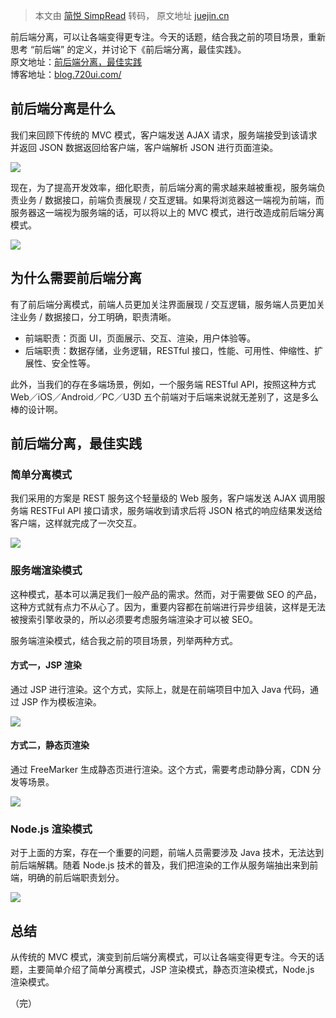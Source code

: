 > 本文由 [简悦 SimpRead](http://ksria.com/simpread/) 转码， 原文地址 [juejin.cn](https://juejin.cn/post/6844903449813843981)

前后端分离，可以让各端变得更专注。今天的话题，结合我之前的项目场景，重新思考 “前后端” 的定义，并讨论下《前后端分离，最佳实践》。  
原文地址：[前后端分离，最佳实践](https://link.juejin.cn?target=http%3A%2F%2Fblog.720ui.com%2F2016%2Farch_web_server%2F "http://blog.720ui.com/2016/arch_web_server/")  
博客地址：[blog.720ui.com/](https://link.juejin.cn?target=http%3A%2F%2Fblog.720ui.com%2F "http://blog.720ui.com/")

前后端分离是什么
--------

我们来回顾下传统的 MVC 模式，客户端发送 AJAX 请求，服务端接受到该请求并返回 JSON 数据返回给客户端，客户端解析 JSON 进行页面渲染。

![](https://p1-jj.byteimg.com/tos-cn-i-t2oaga2asx/leancloud-assets/650a190cedb821b3ac1b.png~tplv-t2oaga2asx-watermark.awebp)

现在，为了提高开发效率，细化职责，前后端分离的需求越来越被重视，服务端负责业务 / 数据接口，前端负责展现 / 交互逻辑。如果将浏览器这一端视为前端，而服务器这一端视为服务端的话，可以将以上的 MVC 模式，进行改造成前后端分离模式。

![](https://p1-jj.byteimg.com/tos-cn-i-t2oaga2asx/leancloud-assets/bca0089cbbb40d9a11b0.png~tplv-t2oaga2asx-watermark.awebp)

为什么需要前后端分离
----------

有了前后端分离模式，前端人员更加关注界面展现 / 交互逻辑，服务端人员更加关注业务 / 数据接口，分工明确，职责清晰。

*   前端职责：页面 UI，页面展示、交互、渲染，用户体验等。
*   后端职责：数据存储，业务逻辑，RESTful 接口，性能、可用性、伸缩性、扩展性、安全性等。

此外，当我们的存在多端场景，例如，一个服务端 RESTful API，按照这种方式 Web／iOS／Android／PC／U3D 五个前端对于后端来说就无差别了，这是多么棒的设计啊。

前后端分离，最佳实践
----------

### 简单分离模式

我们采用的方案是 REST 服务这个轻量级的 Web 服务，客户端发送 AJAX 调用服务端 RESTFul API 接口请求，服务端收到请求后将 JSON 格式的响应结果发送给客户端，这样就完成了一次交互。  

![](https://p1-jj.byteimg.com/tos-cn-i-t2oaga2asx/leancloud-assets/bca0089cbbb40d9a11b0.png~tplv-t2oaga2asx-watermark.awebp)

### 服务端渲染模式

这种模式，基本可以满足我们一般产品的需求。然而，对于需要做 SEO 的产品，这种方式就有点力不从心了。因为，重要内容都在前端进行异步组装，这样是无法被搜索引擎收录的，所以必须要考虑服务端渲染才可以被 SEO。

服务端渲染模式，结合我之前的项目场景，列举两种方式。

#### 方式一，JSP 渲染

通过 JSP 进行渲染。这个方式，实际上，就是在前端项目中加入 Java 代码，通过 JSP 作为模板渲染。

![](https://p1-jj.byteimg.com/tos-cn-i-t2oaga2asx/leancloud-assets/094e3a3e4616b893c83d.png~tplv-t2oaga2asx-watermark.awebp)

#### 方式二，静态页渲染

通过 FreeMarker 生成静态页进行渲染。这个方式，需要考虑动静分离，CDN 分发等场景。

![](https://p1-jj.byteimg.com/tos-cn-i-t2oaga2asx/leancloud-assets/fd9311875bdb8fde2eba.png~tplv-t2oaga2asx-watermark.awebp)

### Node.js 渲染模式

对于上面的方案，存在一个重要的问题，前端人员需要涉及 Java 技术，无法达到前后端解耦。随着 Node.js 技术的普及，我们把渲染的工作从服务端抽出来到前端，明确的前后端职责划分。

![](https://p1-jj.byteimg.com/tos-cn-i-t2oaga2asx/leancloud-assets/7297593e22717cb3ee6d.png~tplv-t2oaga2asx-watermark.awebp)

总结
--

从传统的 MVC 模式，演变到前后端分离模式，可以让各端变得更专注。今天的话题，主要简单介绍了简单分离模式，JSP 渲染模式，静态页渲染模式，Node.js 渲染模式。

（完）